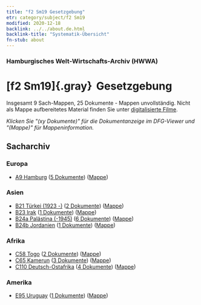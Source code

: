 ```yaml
---
title: "f2 Sm19 Gesetzgebung"
etr: category/subject/f2 Sm19
modified: 2020-12-18
backlink: ../../about.de.html
backlink-title: "Systematik-Übersicht"
fn-stub: about
---
```


### Hamburgisches Welt-Wirtschafts-Archiv (HWWA)
# [f2 Sm19]{.gray}&#8201; Gesetzgebung&#160; 




Insgesamt 9 Sach-Mappen, 25 Dokumente - Mappen unvollständig.
Nicht als Mappe aufbereitetes Material finden Sie unter [digitalisierte Filme](/film/h1_sh).

_Klicken Sie "(xy Dokumente)" für die Dokumentanzeige im DFG-Viewer und "(Mappe)" für Mappeninformation._

## Sacharchiv




### Europa

- [A9 Hamburg](../../../geo/about.de.html#A9) (<a href="https://dfg-viewer.de/show/?tx_dlf[id]=https://pm20.zbw.eu/mets/sh/1409xx/140905/1636xx/163689/public.mets.de.xml" target="_blank">5 Dokumente</a>) ([Mappe](http://purl.org/pressemappe20/folder/sh/140905,163689))

### Asien

- [B21 Türkei (1923 -)](../../../geo/about.de.html#B21) (<a href="https://dfg-viewer.de/show/?tx_dlf[id]=https://pm20.zbw.eu/mets/sh/1411xx/141111/1636xx/163689/public.mets.de.xml" target="_blank">2 Dokumente</a>) ([Mappe](http://purl.org/pressemappe20/folder/sh/141111,163689))
- [B23 Irak](../../../geo/about.de.html#B23) (<a href="https://dfg-viewer.de/show/?tx_dlf[id]=https://pm20.zbw.eu/mets/sh/1411xx/141113/1636xx/163689/public.mets.de.xml" target="_blank">1 Dokumente</a>) ([Mappe](http://purl.org/pressemappe20/folder/sh/141113,163689))
- [B24a Palästina (-1945)](../../../geo/about.de.html#B24a) (<a href="https://dfg-viewer.de/show/?tx_dlf[id]=https://pm20.zbw.eu/mets/sh/1411xx/141115/1636xx/163689/public.mets.de.xml" target="_blank">6 Dokumente</a>) ([Mappe](http://purl.org/pressemappe20/folder/sh/141115,163689))
- [B24b Jordanien](../../../geo/about.de.html#B24b) (<a href="https://dfg-viewer.de/show/?tx_dlf[id]=https://pm20.zbw.eu/mets/sh/1411xx/141116/1636xx/163689/public.mets.de.xml" target="_blank">1 Dokumente</a>) ([Mappe](http://purl.org/pressemappe20/folder/sh/141116,163689))

### Afrika

- [C58 Togo](../../../geo/about.de.html#C58) (<a href="https://dfg-viewer.de/show/?tx_dlf[id]=https://pm20.zbw.eu/mets/sh/1414xx/141408/1636xx/163689/public.mets.de.xml" target="_blank">2 Dokumente</a>) ([Mappe](http://purl.org/pressemappe20/folder/sh/141408,163689))
- [C65 Kamerun](../../../geo/about.de.html#C65) (<a href="https://dfg-viewer.de/show/?tx_dlf[id]=https://pm20.zbw.eu/mets/sh/1414xx/141410/1636xx/163689/public.mets.de.xml" target="_blank">3 Dokumente</a>) ([Mappe](http://purl.org/pressemappe20/folder/sh/141410,163689))
- [C110 Deutsch-Ostafrika](../../../geo/about.de.html#C110) (<a href="https://dfg-viewer.de/show/?tx_dlf[id]=https://pm20.zbw.eu/mets/sh/1414xx/141471/1636xx/163689/public.mets.de.xml" target="_blank">4 Dokumente</a>) ([Mappe](http://purl.org/pressemappe20/folder/sh/141471,163689))

### Amerika

- [E95 Uruguay](../../../geo/about.de.html#E95) (<a href="https://dfg-viewer.de/show/?tx_dlf[id]=https://pm20.zbw.eu/mets/sh/1416xx/141695/1636xx/163689/public.mets.de.xml" target="_blank">1 Dokumente</a>) ([Mappe](http://purl.org/pressemappe20/folder/sh/141695,163689))


